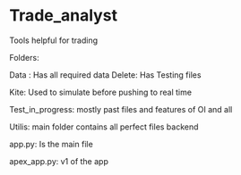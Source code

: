 # Trade_analyst
Tools helpful for trading

Folders:

Data :
Has all required data
Delete:
Has Testing files

Kite:
Used to simulate before pushing to real time

Test_in_progress:
mostly past files and features of OI and all

Utilis:
main folder contains all perfect files backend

app.py:
Is the main file

apex_app.py:
v1 of the app 


